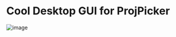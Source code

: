 # Cool Desktop GUI for ProjPicker

![image](https://user-images.githubusercontent.com/7456117/124199416-d64e2480-daa0-11eb-9bf1-8a8778a1e424.png)
